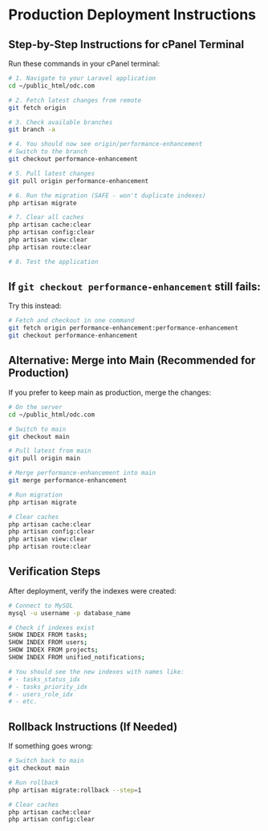 # Production Deployment Instructions

## Step-by-Step Instructions for cPanel Terminal

Run these commands in your cPanel terminal:

```bash
# 1. Navigate to your Laravel application
cd ~/public_html/odc.com

# 2. Fetch latest changes from remote
git fetch origin

# 3. Check available branches
git branch -a

# 4. You should now see origin/performance-enhancement
# Switch to the branch
git checkout performance-enhancement

# 5. Pull latest changes
git pull origin performance-enhancement

# 6. Run the migration (SAFE - won't duplicate indexes)
php artisan migrate

# 7. Clear all caches
php artisan cache:clear
php artisan config:clear
php artisan view:clear
php artisan route:clear

# 8. Test the application
```

## If `git checkout performance-enhancement` still fails:

Try this instead:

```bash
# Fetch and checkout in one command
git fetch origin performance-enhancement:performance-enhancement
git checkout performance-enhancement
```

## Alternative: Merge into Main (Recommended for Production)

If you prefer to keep main as production, merge the changes:

```bash
# On the server
cd ~/public_html/odc.com

# Switch to main
git checkout main

# Pull latest from main
git pull origin main

# Merge performance-enhancement into main
git merge performance-enhancement

# Run migration
php artisan migrate

# Clear caches
php artisan cache:clear
php artisan config:clear
php artisan view:clear
php artisan route:clear
```

## Verification Steps

After deployment, verify the indexes were created:

```bash
# Connect to MySQL
mysql -u username -p database_name

# Check if indexes exist
SHOW INDEX FROM tasks;
SHOW INDEX FROM users;
SHOW INDEX FROM projects;
SHOW INDEX FROM unified_notifications;

# You should see the new indexes with names like:
# - tasks_status_idx
# - tasks_priority_idx
# - users_role_idx
# - etc.
```

## Rollback Instructions (If Needed)

If something goes wrong:

```bash
# Switch back to main
git checkout main

# Run rollback
php artisan migrate:rollback --step=1

# Clear caches
php artisan cache:clear
php artisan config:clear
```


